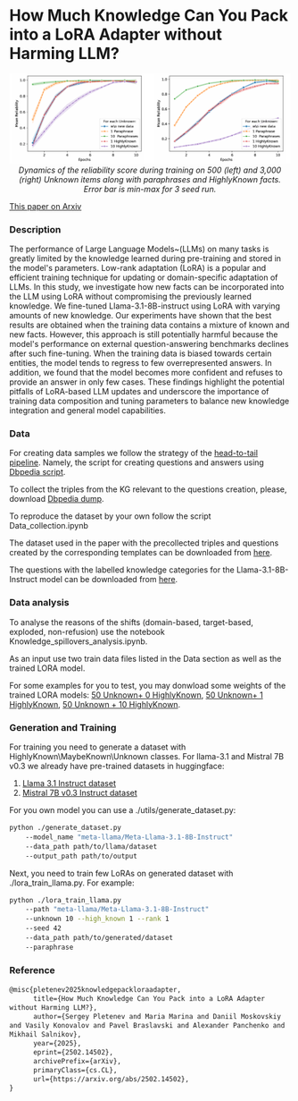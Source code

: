 # How Much Knowledge Can You Pack into a LoRA Adapter without Harming LLM?


<p align="center">
  <img src="./main_res.png" title="hover text">
  <em>Dynamics of the reliability score during training on 500 (left) and 3,000 (right) Unknown items along with paraphrases and HighlyKnown facts. Error bar is min-max for 3 seed run.</em>
</p>

[This paper on Arxiv](https://arxiv.org/abs/2502.14502)

### Description

The performance of Large Language Models~(LLMs) on many tasks is greatly limited by the knowledge learned during pre-training and stored in the model's parameters. Low-rank adaptation (LoRA) is a popular and efficient training technique for updating or domain-specific adaptation of LLMs. In this study, we investigate how new facts can be incorporated into the LLM using LoRA without compromising the previously learned knowledge. We fine-tuned Llama-3.1-8B-instruct using LoRA with varying amounts of new knowledge. Our experiments have shown that the best results are obtained when the training data contains a mixture of known and new facts. However, this approach is still potentially harmful because the model's performance on external question-answering benchmarks declines after such fine-tuning. When the training data is biased towards certain entities, the model tends to regress to few overrepresented answers. In addition, we found that the model becomes more confident and refuses to provide an answer in only few cases. These findings highlight the potential pitfalls of LoRA-based LLM updates and underscore the importance of training data composition and tuning parameters to balance new knowledge integration and general model capabilities.

### Data 

For creating data samples we follow the strategy of the [head-to-tail pipeline](https://github.com/facebookresearch/head-to-tail). Namely, the script for creating questions and answers using [Dbpedia script](https://github.com/facebookresearch/head-to-tail).

To collect the triples from the KG relevant to the questions creation, please, download [Dbpedia dump](https://databus.dbpedia.org/dbpedia/mappings/mappingbased-objects). 

To reproduce the dataset by your own follow the script Data_collection.ipynb

The dataset used in the paper with the precollected triples and questions created by the corresponding templates can be downloaded from [here](https://drive.google.com/file/d/1pCtfRlvBW769384AgmfNBpIU8OmftfKd/view?usp=sharing).

The questions with the labelled knowledge categories for the Llama-3.1-8B-Instruct model can be downloaded from [here](https://drive.google.com/file/d/1-NDeTa8TMRNY9UIsIqtI-Iw4vq-rda35/view?usp=sharing).

### Data analysis

To analyse the reasons of the shifts (domain-based, target-based, exploded, non-refusion) use the notebook Knowledge_spillovers_analysis.ipynb.

As an input use two train data files listed in the Data section as well as the trained LORA model.

For some examples for you to test, you may donwload some weights of the trained LORA models: [50 Unknown+ 0 HighlyKnown](https://drive.google.com/file/d/18aTHDFA6RtxhOUK9L_D27toPj94VjeNd/view?usp=sharing),  [50 Unknown+ 1 HighlyKnown](https://drive.google.com/file/d/1ya5tE5XBLC4n7PP01_v9z00Bzy_2tQj-/view?usp=sharing), [50 Unknown + 10 HighlyKnown](https://drive.google.com/file/d/1o1SKVEiTbpMA7_PeLV5DXI_oI2wxYeiQ/view?usp=sharing).

### Generation and Training
For training you need to generate a dataset with HighlyKnown\MaybeKnown\Unknown classes.
For llama-3.1 and Mistral 7B v0.3 we already have pre-trained datasets in huggingface:
1. [Llama 3.1 Instruct dataset](https://huggingface.co/datasets/memyprokotow/llama-3.1-8B-HighlyKnown)
2. [Mistral 7B v0.3 Instruct dataset](https://huggingface.co/datasets/memyprokotow/Mistral-7B-Instruct-v0.3-HighlyKnown)

For you own model you can use a ./utils/generate_dataset.py:

```bash
python ./generate_dataset.py 
    --model_name "meta-llama/Meta-Llama-3.1-8B-Instruct" 
    --data_path path/to/llama/dataset
    --output_path path/to/output
```

Next, you need to train few LoRAs on generated dataset with ./lora_train_llama.py. For example:
```bash
python ./lora_train_llama.py 
    --path "meta-llama/Meta-Llama-3.1-8B-Instruct" 
    --unknown 10 --high_known 1 --rank 1 
    --seed 42
    --data_path path/to/generated/dataset
    --paraphrase
```

### Reference

```
@misc{pletenev2025knowledgepackloraadapter,
      title={How Much Knowledge Can You Pack into a LoRA Adapter without Harming LLM?}, 
      author={Sergey Pletenev and Maria Marina and Daniil Moskovskiy and Vasily Konovalov and Pavel Braslavski and Alexander Panchenko and Mikhail Salnikov},
      year={2025},
      eprint={2502.14502},
      archivePrefix={arXiv},
      primaryClass={cs.CL},
      url={https://arxiv.org/abs/2502.14502}, 
}
```
